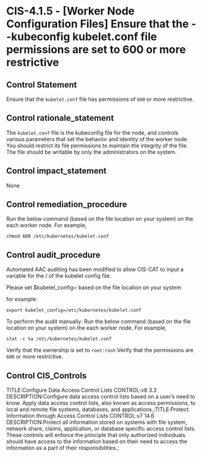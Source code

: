# CIS-4.1.5 - \[Worker Node Configuration Files\] Ensure that the --kubeconfig kubelet.conf file permissions are set to 600 or more restrictive

## Control Statement

Ensure that the `kubelet.conf` file has permissions of `600` or more restrictive.

## Control rationale_statement

The `kubelet.conf` file is the kubeconfig file for the node, and controls various parameters that set the behavior and identity of the worker node. You should restrict its file permissions to maintain the integrity of the file. The file should be writable by only the administrators on the system.

## Control impact_statement

None

## Control remediation_procedure

Run the below command (based on the file location on your system) on the each worker node. For example,

```
chmod 600 /etc/kubernetes/kubelet.conf
```

## Control audit_procedure

Automated AAC auditing has been modified to allow CIS-CAT to input a variable for the <PATH>/<FILENAME> of the kubelet config file.

Please set $kubelet_config=<PATH><filename> based on the file location on your system 

for example:
```
export kubelet_config=/etc/kubernetes/kubelet.conf
```

To perform the audit manually:
Run the below command (based on the file location on your system) on the each worker node. For example,

```
stat -c %a /etc/kubernetes/kubelet.conf
```

Verify that the ownership is set to `root:root`.Verify that the permissions are `600` or more restrictive.

## Control CIS_Controls

TITLE:Configure Data Access Control Lists CONTROL:v8 3.3 DESCRIPTION:Configure data access control lists based on a user’s need to know. Apply data access control lists, also known as access permissions, to local and remote file systems, databases, and applications.;TITLE:Protect Information through Access Control Lists CONTROL:v7 14.6 DESCRIPTION:Protect all information stored on systems with file system, network share, claims, application, or database specific access control lists. These controls will enforce the principle that only authorized individuals should have access to the information based on their need to access the information as a part of their responsibilities.;
